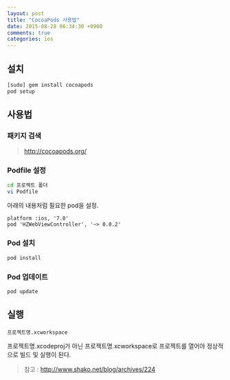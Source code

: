 ```yaml
---
layout: post
title: "CocoaPods 사용법"
date: 2015-08-28 06:34:30 +0900
comments: true
categories: ios
---
```

설치
---

```bash
[sudo] gem install cocoapods
pod setup
```

사용법
----

### 패키지 검색

> http://cocoapods.org/

### Podfile 설정

```bash
cd 프로젝트 폴더
vi Podfile
```

아래의 내용처럼 필요한 pod을 설정.

```
platform :ios, '7.0'
pod 'HZWebViewController', '~> 0.0.2'
```

### Pod 설치

```bash
pod install
```

### Pod 업데이트

```bash
pod update
```

실행
---

	프로젝트명.xcworkspace

프로젝트명.xcodeproj가 아닌 프로젝트명.xcworkspace로 프로젝트를 열어야 정상적으로 빌드 및 실행이 된다.


> 참고 : http://www.shako.net/blog/archives/224
